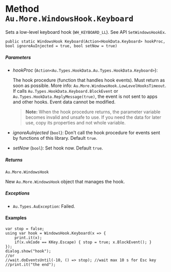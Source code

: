 # Method `Au.More.WindowsHook.Keyboard`

Sets a low-level keyboard hook (`WH_KEYBOARD_LL`). See API `SetWindowsHookEx`.

```
public static WindowsHook Keyboard(Action<HookData.Keyboard> hookProc, bool ignoreAuInjected = true, bool setNow = true)
```

##### Parameters

- *hookProc*  (`Action<Au.Types.HookData.Au.Types.HookData.Keyboard>`):

    The hook procedure (function that handles hook events). Must return as soon as possible. More info: `Au.More.WindowsHook.LowLevelHooksTimeout`. If calls `Au.Types.HookData.Keyboard.BlockEvent` or `Au.Types.HookData.ReplyMessage(true)`, the event is not sent to apps and other hooks. Event data cannot be modified.

    > **Note:**
    >     When the hook procedure returns, the parameter variable becomes invalid and unsafe to use. If you need the data for later use, copy its properties and not whole variable.
- *ignoreAuInjected*  (`bool`):
    Don't call the hook procedure for events sent by functions of this library. Default `true`.
- *setNow*  (`bool`):
    Set hook now. Default `true`.

##### Returns

`Au.More.WindowsHook`

New `Au.More.WindowsHook` object that manages the hook.

##### Exceptions

- `Au.Types.AuException`:
    Failed.

#### Examples

```
var stop = false;
using var hook = WindowsHook.Keyboard(x => {
	print.it(x);
	if(x.vkCode == KKey.Escape) { stop = true; x.BlockEvent(); }
});
dialog.show("hook");
//or
//wait.doEventsUntil(-10, () => stop); //wait max 10 s for Esc key
//print.it("the end");
```